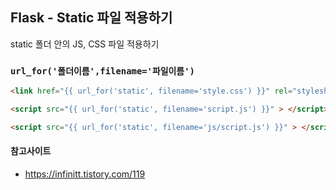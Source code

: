 ## Flask - Static 파일 적용하기

static 폴더 안의 JS, CSS 파일 적용하기

### ```url_for('폴더이름',filename='파일이름')```

```html
<link href="{{ url_for('static', filename='style.css') }}" rel="stylesheet">

<script src="{{ url_for('static', filename='script.js') }}" > </script>

<script src="{{ url_for('static', filename='js/script.js') }}" > </script>
```

#### 참고사이트
- https://infinitt.tistory.com/119
